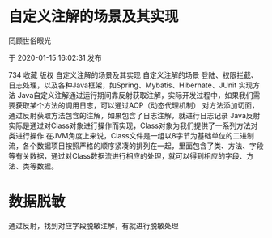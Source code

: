 # 自定义注解的场景及其实现

罔顾世俗眼光

于 2020-01-15 16:02:31 发布

734
 收藏
版权
自定义注解的场景及其实现
自定义注解的场景
登陆、权限拦截、日志处理，以及各种Java框架，如Spring、Mybatis、Hibernate、JUnit
实现方法
Java自定义注解通过运行期间靠反射获取注解，实际开发过程中，如果我们需要获取某个方法的调用日志，可以通过AOP（动态代理机制） 对方法添加切面，通过反射获取方法包含的注解，如果包含了日志注解，就进行日志记录
Java反射实际是通过对Class对象进行操作而实现，Class对象为我们提供了一系列方法对类进行操作
在JVM角度上来说，Class文件是一组以8字节为基础单位的二进制流，各个数据项目按照严格的顺序紧凑的排列在一起，里面包含了类、方法、字段等有关数据，通过对Class数据流进行相应的处理，就可以得到相应的字段、方法、类等数据。

# 数据脱敏

通过反射，找到对应字段脱敏注解，有就进行脱敏处理